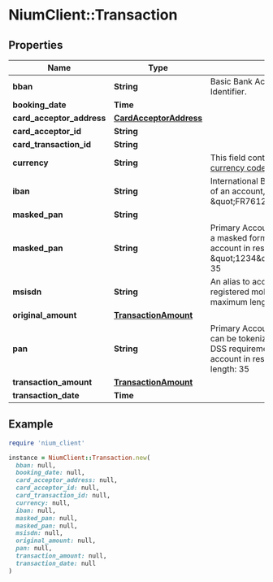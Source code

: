 # NiumClient::Transaction

## Properties

| Name | Type | Description | Notes |
| ---- | ---- | ----------- | ----- |
| **bban** | **String** | Basic Bank Account Number (BBAN) Identifier. | [optional] |
| **booking_date** | **Time** |  | [optional] |
| **card_acceptor_address** | [**CardAcceptorAddress**](CardAcceptorAddress.md) |  | [optional] |
| **card_acceptor_id** | **String** |  | [optional] |
| **card_transaction_id** | **String** |  | [optional] |
| **currency** | **String** | This field contains the 3-letter [ISO-4217 currency code](doc:currency-and-country-codes). | [optional] |
| **iban** | **String** | International Bank Account Number (IBAN) of an account, for example: \&quot;FR7612345987650123456789014. | [optional] |
| **masked_pan** | **String** |  | [optional] |
| **masked_pan** | **String** | Primary Account Number (PAN) of a card in a masked form. This is used for card account in responses, for example \&quot;1234\&quot;. The maximum length: 35 | [optional] |
| **msisdn** | **String** | An alias to access a payment account via a registered mobile phone number. The maximum length: 35 | [optional] |
| **original_amount** | [**TransactionAmount**](TransactionAmount.md) |  | [optional] |
| **pan** | **String** | Primary Account Number (PAN) of a card, can be tokenized by the ASPSP due to PCI DSS requirements. This is used for card account in responses. The maximum length: 35 | [optional] |
| **transaction_amount** | [**TransactionAmount**](TransactionAmount.md) |  | [optional] |
| **transaction_date** | **Time** |  | [optional] |

## Example

```ruby
require 'nium_client'

instance = NiumClient::Transaction.new(
  bban: null,
  booking_date: null,
  card_acceptor_address: null,
  card_acceptor_id: null,
  card_transaction_id: null,
  currency: null,
  iban: null,
  masked_pan: null,
  masked_pan: null,
  msisdn: null,
  original_amount: null,
  pan: null,
  transaction_amount: null,
  transaction_date: null
)
```

